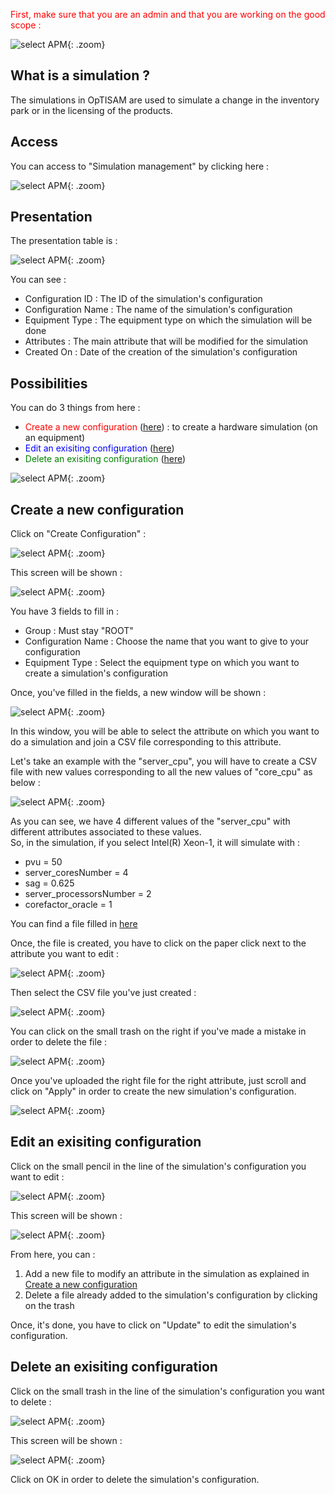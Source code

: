 <link rel="stylesheet" href="../../../css/enlargeImage.css" />

<span style="color:red">First, make sure that you are an admin and that you are working on the good scope :</span>

![select APM](../../img/goodScopeu.jpg){: .zoom}

## What is a simulation ?

The simulations in OpTISAM are used to simulate a change in the inventory park or in the licensing of the products.

## Access

You can access to "Simulation management" by clicking here :

![select APM](../../img/simuMana/access.jpg){: .zoom}

## Presentation

The presentation table is :

![select APM](../../img/simuMana/pres.jpg){: .zoom}

You can see :  
- Configuration ID : The ID of the simulation's configuration   
- Configuration Name : The name of the simulation's configuration  
- Equipment Type : The equipment type on which the simulation will be done  
- Attributes : The main attribute that will be modified for the simulation  
- Created On : Date of the creation of the simulation's configuration  

## Possibilities

You can do 3 things from here :  
- <span style="color:red">Create a new configuration</span> ([here](#create-a-new-configuration)) : to create a hardware simulation (on an equipment)  
- <span style="color:blue">Edit an exisiting configuration</span> ([here](#edit-an-existing-configuration))  
- <span style="color:green">Delete an exisiting configuration</span> ([here](#delete-an-existing-configuration))  

![select APM](../../img/simuMana/possibilities.jpg){: .zoom}

## Create a new configuration

Click on "Create Configuration" :

![select APM](../../img/simuMana/create1.jpg){: .zoom}

This screen will be shown :  

![select APM](../../img/simuMana/create2.jpg){: .zoom}

You have 3 fields to fill in :  
- Group : Must stay "ROOT"  
- Configuration Name : Choose the name that you want to give to your configuration  
- Equipment Type : Select the equipment type on which you want to create a simulation's configuration  

Once, you've filled in the fields, a new window will be shown :  

![select APM](../../img/simuMana/create3.jpg){: .zoom}

In this window, you will be able to select the attribute on which you want to do a simulation and join a CSV file corresponding to this attribute. 

Let's take an example with the "server_cpu", you will have to create a CSV file with new values corresponding to all the new values of "core_cpu" as below :  

![select APM](../../img/simuMana/create4.jpg){: .zoom}

As you can see, we have 4 different values of the "server_cpu" with different attributes associated to these values.  
So, in the simulation, if you select Intel(R) Xeon-1, it will simulate with :  
- pvu = 50  
- server_coresNumber = 4  
- sag = 0.625  
- server_processorsNumber = 2  
- corefactor_oracle = 1  

You can find a file filled in [here](../../excel/simu.csv)  

Once, the file is created, you have to click on the paper click next to the attribute you want to edit :  

![select APM](../../img/simuMana/create5.jpg){: .zoom}

Then select the CSV file you've just created :  

![select APM](../../img/simuMana/create6.jpg){: .zoom}

You can click on the small trash on the right if you've made a mistake in order to delete the file :  

![select APM](../../img/simuMana/create7.jpg){: .zoom}

Once you've uploaded the right file for the right attribute, just scroll and click on "Apply" in order to create the new simulation's configuration.

![select APM](../../img/simuMana/create8.jpg){: .zoom}

## Edit an exisiting configuration

Click on the small pencil in the line of the simulation's configuration you want to edit : 

![select APM](../../img/simuMana/edit1.jpg){: .zoom}

This screen will be shown :  

![select APM](../../img/simuMana/edit2.jpg){: .zoom}

From here, you can :  
1. Add a new file to modify an attribute in the simulation as explained in [Create a new configuration](#create-a-new-configuration)  
2. Delete a file already added to the simulation's configuration by clicking on the trash  

Once, it's done, you have to click on "Update" to edit the simulation's configuration.

## Delete an exisiting configuration

Click on the small trash in the line of the simulation's configuration you want to delete :  

![select APM](../../img/simuMana/delete1.jpg){: .zoom}

This screen will be shown :  

![select APM](../../img/simuMana/delete2.jpg){: .zoom}

Click on OK in order to delete the simulation's configuration.

<script src="../../../js/zoomImage.js"></script>